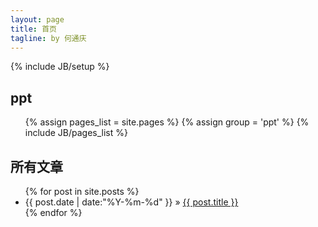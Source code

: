 ```yaml
---
layout: page
title: 首页
tagline: by 何通庆
---
```

{% include JB/setup %}
    
<h2>ppt</h2>
<ul>
{% assign pages_list = site.pages %}
{% assign group = 'ppt' %}
{% include JB/pages_list %}
</ul>

## 所有文章
<ul class="posts">
  {% for post in site.posts %}
    <li><span>{{ post.date | date:"%Y-%m-%d" }}</span> &raquo; <a href="{{ BASE_PATH }}{{ post.url }}">{{ post.title }}</a></li>
  {% endfor %}
</ul>

